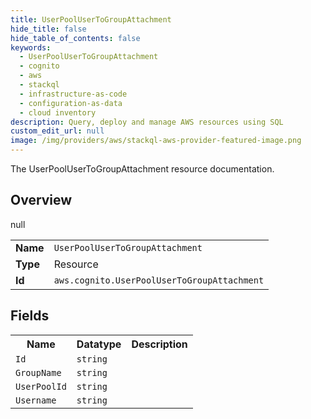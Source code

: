 ```yaml
---
title: UserPoolUserToGroupAttachment
hide_title: false
hide_table_of_contents: false
keywords:
  - UserPoolUserToGroupAttachment
  - cognito
  - aws
  - stackql
  - infrastructure-as-code
  - configuration-as-data
  - cloud inventory
description: Query, deploy and manage AWS resources using SQL
custom_edit_url: null
image: /img/providers/aws/stackql-aws-provider-featured-image.png
---
```

The UserPoolUserToGroupAttachment resource documentation.

## Overview
<table><tbody>
<tr><td><b>Name</b></td><td><code>UserPoolUserToGroupAttachment</code></td></tr>
<tr><td><b>Type</b></td><td>Resource</td></tr>
null
<tr><td><b>Id</b></td><td><code>aws.cognito.UserPoolUserToGroupAttachment</code></td></tr>
</tbody></table>

## Fields
<table><tbody>
<tr><th>Name</th><th>Datatype</th><th>Description</th></tr>
<tr><td><code>Id</code></td><td><code>string</code></td><td></td></tr><tr><td><code>GroupName</code></td><td><code>string</code></td><td></td></tr><tr><td><code>UserPoolId</code></td><td><code>string</code></td><td></td></tr><tr><td><code>Username</code></td><td><code>string</code></td><td></td></tr>
</tbody></table>